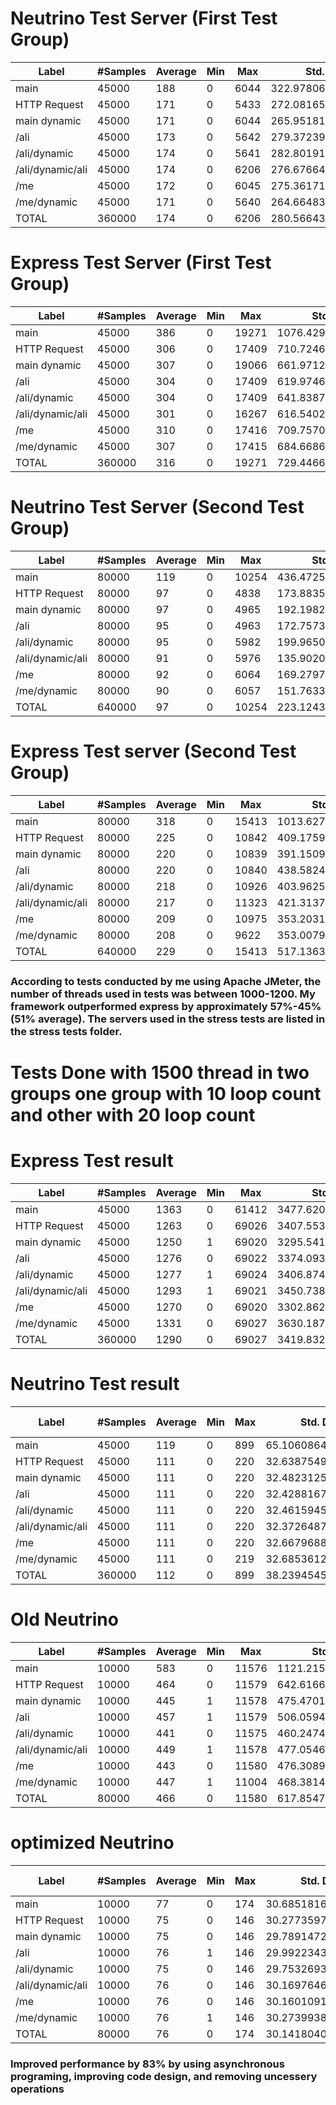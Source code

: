 
# Neutrino Test Server (First Test Group)
| Label | #Samples | Average | Min | Max | Std. Dev. | Error% | Throughput | Received KB/sec | Sent Kb/sec | Avg. Bytes  |
|-------|----------|---------|-----|-----|-----------|--------|------------|-----------------|-------------|-------------|
| main|45000|188|0|6044|322.9780600087326|0.15666666666666668|67.14734215898103|35.441425111874935|8.903361615109942|540.4833333333333|
| HTTP Request|45000|171|0|5433|272.08165543459126|0.15375555555555556|67.14634022602951|34.976081272904366|6.436891812697522|533.3947777777778|
| main dynamic|45000|171|0|6044|265.95181270902776|0.15093333333333334|67.14413607878245|36.416892811847205|9.130483437779766|555.3857777777778|
| /ali|45000|173|0|5642|279.3723985871427|0.14775555555555556|67.1438355244605|36.2520685780092|9.164614816331769|552.8745555555555|
| /ali/dynamic|45000|174|0|5641|282.80191761785807|0.14437777777777777|67.1440358937095|35.38510654126523|9.425379009431499|539.6510444444444|
| /ali/dynamic/ali|45000|174|0|6206|276.6766436672962|0.14133333333333334|67.1438355244605|35.130575642753016|9.684099444496669|535.7708444444445|
| /me|45000|172|0|6045|275.3617143775577|0.13855555555555554|67.1440358937095|34.07311528556358|9.207089493954053|519.6421333333333|
| /me/dynamic|45000|171|0|5640|264.6648358257414|0.136|67.14674099562204|34.46411398383107|9.461395473414367|525.584|
| TOTAL|360000|174|0|6206|280.5664330501254|0.14617222222222223|537.0681449964643|282.09100902936495|71.40113089441613|537.8483083333333|

# Express Test Server (First Test Group)
| Label | #Samples | Average | Min | Max | Std. Dev. | Error% | Throughput | Received KB/sec | Sent Kb/sec | Avg. Bytes  |
|-------|----------|---------|-----|-----|-----------|--------|------------|-----------------|-------------|-------------|
| main|45000|386|0|19271|1076.4291353943495|0.30995555555555554|47.917607271550146|45.66425267300386|5.198740106345143|975.8457777777778|
| HTTP Request|45000|306|0|17409|710.7246142185444|0.30575555555555556|47.942060421911435|45.22644129647849|3.77039751558916|965.9967777777778|
| main dynamic|45000|307|0|19066|661.9712147996665|0.3022|47.943081973081554|44.934768026731994|5.357976510286987|959.7464444444445|
| /ali|45000|304|0|17409|619.9746140751787|0.2992222222222222|47.946606658824734|44.61180987186003|5.381236621564892|952.7784444444444|
| /ali/dynamic|45000|304|0|17409|641.8387848389156|0.29573333333333335|47.95585503691002|44.23775267407176|5.540999325420972|944.6074666666667|
| /ali/dynamic/ali|45000|301|0|16267|616.5402759750971|0.2926|47.9571327176348|44.02749737101663|5.698318962623277|940.0928444444445|
| /me|45000|310|0|17416|709.7570209409056|0.28888888888888886|47.96331765465772|43.460511400880605|5.429181095631394|927.8666666666667|
| /me/dynamic|45000|307|0|17415|684.6686186480321|0.28524444444444447|47.96873717502513|43.40024378111972|5.5915516327492165|926.4752888888889|
| TOTAL|360000|316|0|19271|729.446674093662|0.29745|383.3004511233365|355.29264744057775|41.935706207124916|949.1762138888889|

# Neutrino Test Server (Second Test Group)
| Label | #Samples | Average | Min | Max | Std. Dev. | Error% | Throughput | Received KB/sec | Sent Kb/sec | Avg. Bytes  |
|-------|----------|---------|-----|-----|-----------|--------|------------|-----------------|-------------|-------------|
| main|80000|119|0|10254|436.4725064623766|0.0115125|142.87398157640007|26.095840299370106|22.204972971702915|187.0329375|
| HTTP Request|80000|97|0|4838|173.88358536514454|0.011175|142.91864891855244|25.98929921738641|16.0090799120693|186.211125|
| main dynamic|80000|97|0|4965|192.1982860725216|0.0101125|142.91507450341476|30.324808072312347|22.657279993408043|217.2801125|
| /ali|80000|95|0|4963|172.75735928914867|0.00945|142.92528759247713|30.934496614903896|22.674064018022882|221.63275|
| /ali/dynamic|80000|95|0|5982|199.9650417509755|0.0086125|142.94188697584997|29.827757887823672|23.24942812077875|213.6786125|
| /ali/dynamic/ali|80000|91|0|5976|135.90204437034788|0.00845|142.954402906263|30.329598407577297|23.808972041692652|217.25465|
| /me|80000|92|0|6064|169.2797283366924|0.0079|142.97918580502642|30.15077769506829|22.579582996736498|215.9363|
| /me/dynamic|80000|90|0|6057|151.76339087925444|0.007575|143.0382394853484|30.470294924735065|23.150819380027567|218.13455|
| TOTAL|640000|97|0|10254|223.12435232988872|0.0093484375|1142.6979813525975|233.94635399834934|176.20158940194491|209.6451296875|


# Express Test server (Second Test Group)
| Label | #Samples | Average | Min | Max | Std. Dev. | Error% | Throughput | Received KB/sec | Sent Kb/sec | Avg. Bytes  |
|-------|----------|---------|-----|-----|-----------|--------|------------|-----------------|-------------|-------------|
| main|80000|318|0|15413|1013.6277303512351|0.0847625|137.01727102701295|59.915105289744425|19.716736796137994|447.7761625|
| HTTP Request|80000|225|0|10842|409.1759301256412|0.083175|137.0116391387448|59.41623127115117|14.229903068546921|444.066075|
| main dynamic|80000|220|0|10839|391.1509554242126|0.081475|137.0036614228515|59.246638005072555|20.15426879861489|442.82435|
| /ali|80000|220|0|10840|438.5824482462904|0.079275|136.99849986642647|58.55483787725962|20.201780060039592|437.67015|
| /ali/dynamic|80000|218|0|10926|403.96250043057137|0.077425|136.996857634578|57.97399976239607|20.735839020129973|433.33385|
| /ali/dynamic/ali|80000|217|0|11323|421.3137011598179|0.07535|136.99732683966005|57.81916657890276|21.2773705674943|432.17505|
| /me|80000|209|0|10975|353.2031091228209|0.074175|136.99803065330934|56.83243227695008|20.189746955004708|424.797425|
| /me/dynamic|80000|208|0|9622|353.00791938987624|0.07215|137.00201906725601|57.440444526598085|20.731047857802178|429.32955|
| TOTAL|640000|229|0|15413|517.1363610147285|0.0784734375|1095.7778310447559|467.0930389883959|157.20168445076277|436.4965765625|


### According to tests conducted by me using Apache JMeter, the number of threads used in tests was between 1000-1200. My framework outperformed express by approximately 57%-45% (51% average). The servers used in the stress tests are listed in the stress tests folder.

# Tests Done with 1500 thread in two groups one group with 10 loop count and other with 20 loop count 

# Express Test result 
| Label | #Samples | Average | Min | Max | Std. Dev. | Error% | Throughput | Received KB/sec | Sent Kb/sec | Avg. Bytes  |
|-------|----------|---------|-----|-----|-----------|--------|------------|-----------------|-------------|-------------|
| main|45000|1363|0|61412|3477.6209430130652|0.44733333333333336|88.58721115647651|111.1105518872521|7.697686514221201|1284.352488888889|
| HTTP Request|45000|1263|0|69026|3407.553925295103|0.44815555555555553|88.5875599442489|111.23065369191117|5.537929809615491|1285.7357111111112|
| main dynamic|45000|1250|1|69020|3295.5411327529137|0.4488888888888889|88.58738555001939|111.53205669887966|7.819067155144072|1289.2222222222222|
| /ali|45000|1276|0|69022|3374.0933725426153|0.44897777777777775|88.58738555001939|111.54199202024516|7.81780601528034|1289.3370666666667|
| /ali/dynamic|45000|1277|1|69024|3406.874143506308|0.4477333333333333|88.58738555001939|111.28437344356885|8.026570801991443|1286.3592|
| /ali/dynamic/ali|45000|1293|1|69021|3450.7387876029525|0.4474444444444444|88.58738555001939|111.42154162844285|8.221978271975084|1287.9447555555555|
| /me|45000|1270|0|69020|3302.8627857991146|0.44866666666666666|88.58721115647651|111.3834727823176|7.774508236395957|1287.5072444444445|
| /me/dynamic|45000|1331|0|69027|3630.187115307808|0.44895555555555555|88.58738555001939|111.90197631997665|7.9611357142751675|1293.4982|
| TOTAL|360000|1290|0|69027|3419.8329516317176|0.44826944444444444|708.6837380704904|891.3875347820995|60.85538427083826|1287.994611111111|

# Neutrino Test result 
| Label | #Samples | Average | Min | Max | Std. Dev. | Error% | Throughput | Received KB/sec | Sent Kb/sec | Avg. Bytes  |
|-------|----------|---------|-----|-----|-----------|--------|------------|-----------------|-------------|-------------|
| main|45000|119|0|899|65.10608649857555|0.0|808.9305937550558|145.3547160653616|127.1853765571914|184.0
| HTTP Request|45000|111|0|220|32.63875498950119|0.0|808.7852046226567|145.32859145563364|91.62019896116033|184.0
| main dynamic|45000|111|0|220|32.48231256894539|0.0|808.4945830862933|152.3822798199752|129.48546057241415|193.0
| /ali|45000|111|0|220|32.42881671953414|0.0|808.3493506260218|157.09132888142415|129.4622006861988|199.0
| /ali/dynamic|45000|111|0|220|32.46159453728685|0.0|808.2477189453265|152.33575171528128|132.60314138946762|193.0
| /ali/dynamic/ali|45000|111|0|220|32.37264876632211|0.0|808.2622361921868|155.4957622361922|135.7627974854064|197.0
| /me|45000|111|0|220|32.66796882299615|0.0|808.3638715240354|155.5153151271826|128.6751084554861|197.0
| /me/dynamic|45000|111|0|219|32.685361277980384|0.0|808.4510078689232|157.90058747439906|131.8469905411232|200.0
| TOTAL|360000|112|0|899|38.239454599662146|0.0|6458.441721533522|1219.6300467788521|1005.1895989935595|193.375

# Old Neutrino
| Label | #Samples | Average | Min | Max | Std. Dev. | Error% | Throughput | Received KB/sec | Sent Kb/sec | Avg. Bytes  |
|-------|----------|---------|-----|-----|-----------|--------|------------|-----------------|-------------|-------------|
| main|10000|583|0|11576|1121.21585472268|0.2196|200.75886852301701|139.83247299793217|24.63303474634117|713.236|
| HTTP Request|10000|464|0|11579|642.6166652731548|0.2165|200.30847505157942|138.0573348581816|17.778550843298678|705.765|
| main dynamic|10000|445|1|11578|475.4701701408302|0.2149|199.7802417340925|138.31950869668364|25.12010226251124|708.9749|
| /ali|10000|457|1|11579|506.05940483282194|0.2132|199.46941136576706|138.2287957782299|25.135327528773463|709.614|
| /ali/dynamic|10000|441|0|11575|460.2474352762761|0.2116|199.19525118521176|136.37319292558067|25.765283255647187|701.0516|
| /ali/dynamic/ali|10000|449|1|11578|477.0546209488385|0.2098|199.01685672776483|136.0254172512787|26.415289718789182|699.8906|
| /me|10000|443|0|11580|476.30898468299966|0.2078|198.94163052560378|133.34964240241914|25.08696702293797|686.3824|
| /me/dynamic|10000|447|1|11004|468.3814166037654|0.206|198.92184360764657|134.65377031489328|25.758436151061247|693.164|
| TOTAL|80000|466|0|11580|617.8547436096377|0.212425|1591.2164850027846|1091.2572171923482|195.09770908335983|702.2598125|


# optimized Neutrino
| Label | #Samples | Average | Min | Max | Std. Dev. | Error% | Throughput | Received KB/sec | Sent Kb/sec | Avg. Bytes  |
|-------|----------|---------|-----|-----|-----------|--------|------------|-----------------|-------------|-------------|
| main|10000|77|0|174|30.685181668681704|0.0|1001.2014417300761|155.45998948738486|157.41546105326393|159.0|
| HTTP Request|10000|75|0|146|30.277359792425756|0.0|999.30048965724|155.16482212451285|113.20200859398422|159.0|
| main dynamic|10000|75|0|146|29.78914724794923|0.0|997.6057462090982|188.02530177573826|159.7727952913009|193.0||
| /ali|10000|76|1|146|29.992234397590334|0.0|996.1151509114454|193.58097171032972|159.53406713816116|199.0|
| /ali/dynamic|10000|75|0|146|29.753269324731352|0.0|995.0248756218905|187.53886815920396|163.2462686567164|193.0|
| /ali/dynamic/ali|10000|76|0|146|30.1697646061417|0.0|994.0357852882703|191.23540009940356|166.96694831013914|197.0|
| /me|10000|76|0|146|30.160109176858096|0.0|993.4432743890324|180.44965726207033|158.13598996622292|186.0|
| /me/dynamic|10000|76|1|146|30.273993893108987|0.0|993.2459276916965|193.99334525228448|161.98444328565753|200.0|
| TOTAL|80000|76|0|174|30.14180403986298|0.0|7942.023230417949|1440.6550928223965|1236.0937034647077|185.75|



### Improved performance by 83% by using asynchronous programing, improving code design, and removing uncessery operations 

